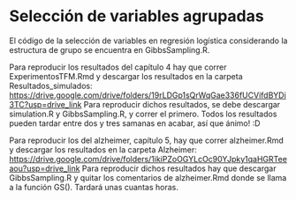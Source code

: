 # Selección de variables agrupadas

El código de la selección de variables en regresión logística considerando la estructura de grupo se encuentra en GibbsSampling.R.

Para reproducir los resultados del capítulo 4 hay que correr ExperimentosTFM.Rmd y descargar los resultados en la carpeta Resultados_simulados:
https://drive.google.com/drive/folders/19rLDGp1sQrWqGae336fUCVifdBYDi3TC?usp=drive_link
Para reproducir dichos resultados, se debe descargar simulation.R y GibbsSampling.R, y correr el primero. 
Todos los resultados pueden tardar entre dos y tres samanas en acabar, así que ánimo! :D

Para reproducir los del alzheimer, capítulo 5, hay que correr alzheimer.Rmd y descargar los resultados en la carpeta Alzheimer: 
https://drive.google.com/drive/folders/1ikiPZoOGYLcOc90YJpky1qaHGRTeeaou?usp=drive_link
Para reproducir dichos resultados hay que descargar GibbsSampling.R y quitar los comentarios de alzheimer.Rmd donde se llama a la función GS(). 
Tardará unas cuantas horas.
